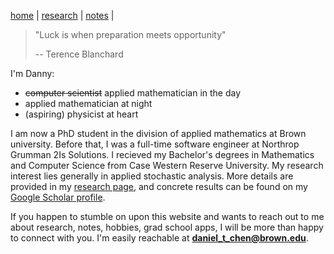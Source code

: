 [home](./index.html)  |  [research](./research.html)  |  [notes](./notes.html)  | 

> "Luck is when preparation meets opportunity" 
> 
> -- Terence Blanchard 

I'm Danny:

- ~~computer scientist~~ applied mathematician in the day
- applied mathematician at night
- (aspiring) physicist at heart

I am now a PhD student in the division of applied mathematics at Brown university. Before that, I was a full-time software engineer at Northrop Grumman 2Is Solutions. I recieved my Bachelor's degrees in Mathematics and Computer Science from Case Western Reserve University. My research interest lies generally in applied stochastic analysis. More details are provided in my [research page](./research.html), and concrete results can be found on my [Google Scholar profile](https://scholar.google.com/citations?hl=en&user=si6Phg8AAAAJ&view_op=list_works&authuser=2&sortby=pubdate).


If you happen to stumble on upon this website and wants to reach out to me about research, notes, hobbies, grad school apps, I will be more than happy to connect with you. I'm easily reachable at **daniel_t_chen@brown.edu**. 

